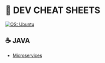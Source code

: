 # :book: DEV CHEAT SHEETS

<p>
  <a href="https://ubuntu.com/" rel="noreferrer">
      <img src="https://img.shields.io/badge/OS-Ubuntu-E95420?logo=ubuntu&logoColor=white" alt="OS: Ubuntu"/>
  </a>
</p>

## :coffee: JAVA

* [Microservices](docs/java/microservices.md)
